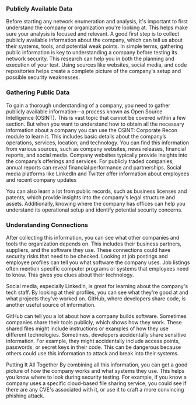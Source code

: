 <h3>Publicly Available Data</h3>

Before starting any network enumeration and analysis, it's important to first understand the company or organization you're looking at. This helps make sure your analysis is focused and relevant. A good first step is to collect publicly available information about the company, which can tell us about their systems, tools, and potential weak points. In simple terms, gathering public information is key to understanding a company before testing its network security. This research can help you in both the planning and execution of your test. Using sources like websites, social media, and code repositories helps create a complete picture of the company's setup and possible security weaknesses.

<h3> Gathering Public Data</h3>

To gain a thorough understanding of a company, you need to gather publicly available information—a process known as Open Source Intelligence (OSINT). This is vast topic that cannot be covered within a few section. But when you want to understand how to obtain all the necessary information about a company you can use the OSINT: Corporate Recon module to learn it. This includes basic details about the company’s operations, services, location, and technology. You can find this information from various sources, such as company websites, news releases, financial reports, and social media. Company websites typically provide insights into the company’s offerings and services. For publicly traded companies, annual reports can reveal financial performance and partnerships. Social media platforms like LinkedIn and Twitter offer information about employees and recent company updates

You can also learn a lot from public records, such as business licenses and patents, which provide insights into the company's legal structure and assets. Additionally, knowing where the company has offices can help you understand its operational setup and identify potential security concerns.

<h3>Understanding Connections</h3>

After collecting this information, you can see what other companies and tools the organization depends on. This includes their business partners, suppliers, and the software they use. These connections could have security risks that need to be checked. Looking at job postings and employee profiles can tell you what software the company uses. Job listings often mention specific computer programs or systems that employees need to know. This gives you clues about their technology.

Social media, especially LinkedIn, is great for learning about the company's tech staff. By looking at their profiles, you can see what they're good at and what projects they've worked on. GitHub, where developers share code, is another useful source of information.

GitHub can tell you a lot about how a company builds software. Sometimes companies share their tools publicly, which shows how they work. These shared files might include instructions or examples of how they use different technologies. Sometimes, developers accidentally share sensitive information. For example, they might accidentally include access points, passwords, or secret keys in their code. This can be dangerous because others could use this information to attack and break into their systems.

Putting It All Together
By combining all this information, you can get a good picture of how the company works and what systems they use. This helps you know where to look during security testing. For example, if you know a company uses a specific cloud-based file sharing service, you could see if there are any CVE's associated with it, or use it to craft a more convincing phishing attack.

